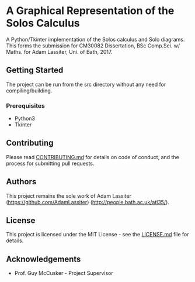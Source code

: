 # A Graphical Representation of the Solos Calculus
A Python/Tkinter implementation of the Solos calculus and Solo diagrams.  
This forms the submission for CM30082 Dissertation, BSc Comp.Sci. w/ Maths. for Adam Lassiter, Uni. of Bath, 2017.

## Getting Started
The project can be run from the src directory without any need for compiling/building.

### Prerequisites
* Python3
* Tkinter

## Contributing
Please read [CONTRIBUTING.md](CONTRIBUTING.md) for details on code of conduct, and the process for submitting pull requests.

## Authors
This project remains the sole work of Adam Lassiter (https://github.com/AdamLassiter) (http://people.bath.ac.uk/atl35/).

## License
This project is licensed under the MIT License - see the [LICENSE.md](LICENSE.md) file for details.

## Acknowledgements
* Prof. Guy McCusker - Project Supervisor
